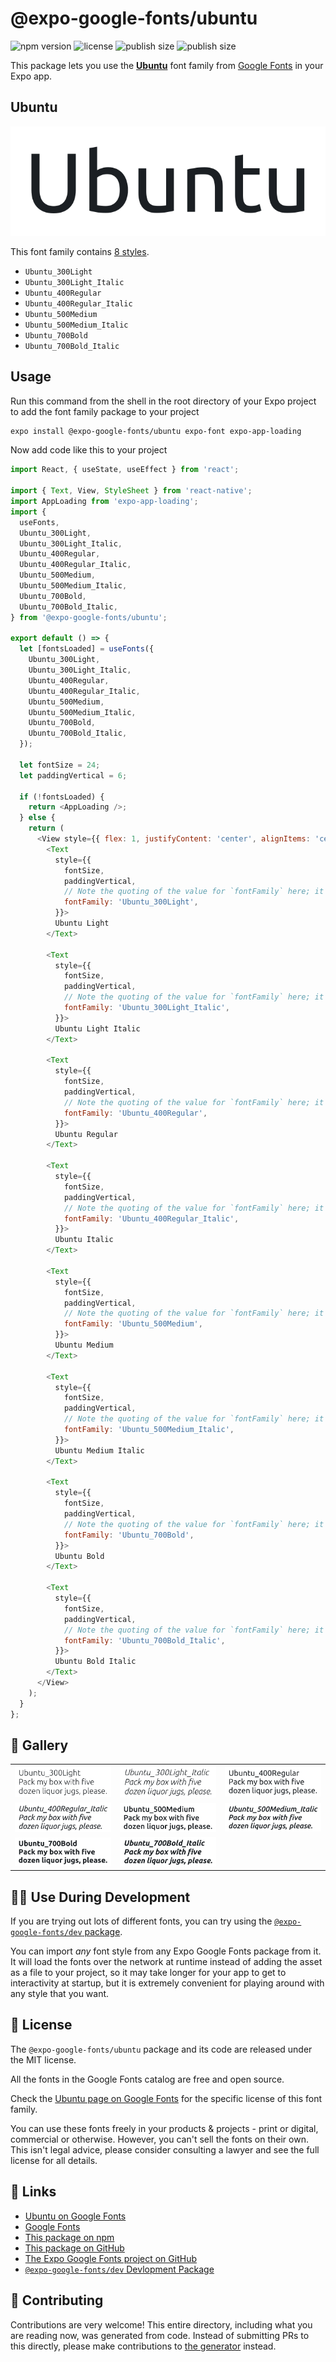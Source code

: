 # @expo-google-fonts/ubuntu

![npm version](https://flat.badgen.net/npm/v/@expo-google-fonts/ubuntu)
![license](https://flat.badgen.net/github/license/expo/google-fonts)
![publish size](https://flat.badgen.net/packagephobia/install/@expo-google-fonts/ubuntu)
![publish size](https://flat.badgen.net/packagephobia/publish/@expo-google-fonts/ubuntu)

This package lets you use the [**Ubuntu**](https://fonts.google.com/specimen/Ubuntu) font family from [Google Fonts](https://fonts.google.com/) in your Expo app.

## Ubuntu

![Ubuntu](./font-family.png)

This font family contains [8 styles](#-gallery).

- `Ubuntu_300Light`
- `Ubuntu_300Light_Italic`
- `Ubuntu_400Regular`
- `Ubuntu_400Regular_Italic`
- `Ubuntu_500Medium`
- `Ubuntu_500Medium_Italic`
- `Ubuntu_700Bold`
- `Ubuntu_700Bold_Italic`

## Usage

Run this command from the shell in the root directory of your Expo project to add the font family package to your project
```sh
expo install @expo-google-fonts/ubuntu expo-font expo-app-loading
```

Now add code like this to your project
```js
import React, { useState, useEffect } from 'react';

import { Text, View, StyleSheet } from 'react-native';
import AppLoading from 'expo-app-loading';
import {
  useFonts,
  Ubuntu_300Light,
  Ubuntu_300Light_Italic,
  Ubuntu_400Regular,
  Ubuntu_400Regular_Italic,
  Ubuntu_500Medium,
  Ubuntu_500Medium_Italic,
  Ubuntu_700Bold,
  Ubuntu_700Bold_Italic,
} from '@expo-google-fonts/ubuntu';

export default () => {
  let [fontsLoaded] = useFonts({
    Ubuntu_300Light,
    Ubuntu_300Light_Italic,
    Ubuntu_400Regular,
    Ubuntu_400Regular_Italic,
    Ubuntu_500Medium,
    Ubuntu_500Medium_Italic,
    Ubuntu_700Bold,
    Ubuntu_700Bold_Italic,
  });

  let fontSize = 24;
  let paddingVertical = 6;

  if (!fontsLoaded) {
    return <AppLoading />;
  } else {
    return (
      <View style={{ flex: 1, justifyContent: 'center', alignItems: 'center' }}>
        <Text
          style={{
            fontSize,
            paddingVertical,
            // Note the quoting of the value for `fontFamily` here; it expects a string!
            fontFamily: 'Ubuntu_300Light',
          }}>
          Ubuntu Light
        </Text>

        <Text
          style={{
            fontSize,
            paddingVertical,
            // Note the quoting of the value for `fontFamily` here; it expects a string!
            fontFamily: 'Ubuntu_300Light_Italic',
          }}>
          Ubuntu Light Italic
        </Text>

        <Text
          style={{
            fontSize,
            paddingVertical,
            // Note the quoting of the value for `fontFamily` here; it expects a string!
            fontFamily: 'Ubuntu_400Regular',
          }}>
          Ubuntu Regular
        </Text>

        <Text
          style={{
            fontSize,
            paddingVertical,
            // Note the quoting of the value for `fontFamily` here; it expects a string!
            fontFamily: 'Ubuntu_400Regular_Italic',
          }}>
          Ubuntu Italic
        </Text>

        <Text
          style={{
            fontSize,
            paddingVertical,
            // Note the quoting of the value for `fontFamily` here; it expects a string!
            fontFamily: 'Ubuntu_500Medium',
          }}>
          Ubuntu Medium
        </Text>

        <Text
          style={{
            fontSize,
            paddingVertical,
            // Note the quoting of the value for `fontFamily` here; it expects a string!
            fontFamily: 'Ubuntu_500Medium_Italic',
          }}>
          Ubuntu Medium Italic
        </Text>

        <Text
          style={{
            fontSize,
            paddingVertical,
            // Note the quoting of the value for `fontFamily` here; it expects a string!
            fontFamily: 'Ubuntu_700Bold',
          }}>
          Ubuntu Bold
        </Text>

        <Text
          style={{
            fontSize,
            paddingVertical,
            // Note the quoting of the value for `fontFamily` here; it expects a string!
            fontFamily: 'Ubuntu_700Bold_Italic',
          }}>
          Ubuntu Bold Italic
        </Text>
      </View>
    );
  }
};

```

## 🔡 Gallery


||||
|-|-|-|
|![Ubuntu_300Light](./Ubuntu_300Light.ttf.png)|![Ubuntu_300Light_Italic](./Ubuntu_300Light_Italic.ttf.png)|![Ubuntu_400Regular](./Ubuntu_400Regular.ttf.png)||
|![Ubuntu_400Regular_Italic](./Ubuntu_400Regular_Italic.ttf.png)|![Ubuntu_500Medium](./Ubuntu_500Medium.ttf.png)|![Ubuntu_500Medium_Italic](./Ubuntu_500Medium_Italic.ttf.png)||
|![Ubuntu_700Bold](./Ubuntu_700Bold.ttf.png)|![Ubuntu_700Bold_Italic](./Ubuntu_700Bold_Italic.ttf.png)|||


## 👩‍💻 Use During Development

If you are trying out lots of different fonts, you can try using the [`@expo-google-fonts/dev` package](https://github.com/expo/google-fonts/tree/master/font-packages/dev#readme).

You can import *any* font style from any Expo Google Fonts package from it. It will load the fonts
over the network at runtime instead of adding the asset as a file to your project, so it may take longer
for your app to get to interactivity at startup, but it is extremely convenient
for playing around with any style that you want.

## 📖 License

The `@expo-google-fonts/ubuntu` package and its code are released under the MIT license.

All the fonts in the Google Fonts catalog are free and open source.

Check the [Ubuntu page on Google Fonts](https://fonts.google.com/specimen/Ubuntu) for the specific license of this font family.

You can use these fonts freely in your products & projects - print or digital, commercial or otherwise. However, you can't sell the fonts on their own. This isn't legal advice, please consider consulting a lawyer and see the full license for all details.

## 🔗 Links

- [Ubuntu on Google Fonts](https://fonts.google.com/specimen/Ubuntu)
- [Google Fonts](https://fonts.google.com/)
- [This package on npm](https://www.npmjs.com/package/@expo-google-fonts/ubuntu)
- [This package on GitHub](https://github.com/expo/google-fonts/tree/master/font-packages/ubuntu)
- [The Expo Google Fonts project on GitHub](https://github.com/expo/google-fonts)
- [`@expo-google-fonts/dev` Devlopment Package](https://github.com/expo/google-fonts/tree/master/font-packages/dev)

## 🤝 Contributing

Contributions are very welcome! This entire directory, including what you are reading now, was generated from code. Instead of submitting PRs to this directly, please make contributions to [the generator](https://github.com/expo/google-fonts/tree/master/packages/generator) instead.
